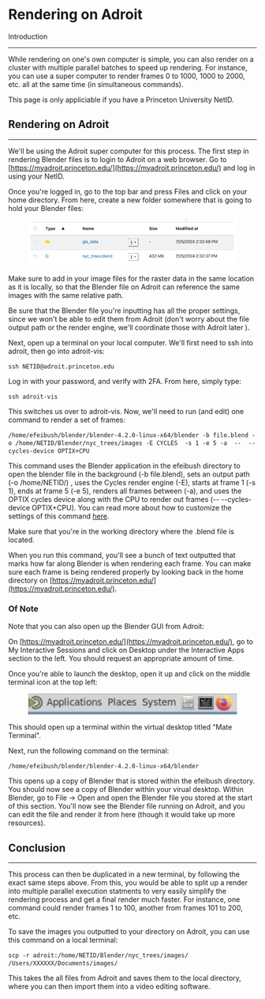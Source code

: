 # Rendering on Adroit

Introduction

***

While rendering on one's own computer is simple, you can also render on a cluster with multiple parallel batches to speed up rendering. For instance, you can use a super computer to render frames 0 to 1000, 1000 to 2000, etc. all at the same time (in simultaneous commands).

This page is only appliciable if you have a Princeton University NetID.

## Rendering on Adroit

***

We'll be using the Adroit super computer for this process. The first step in rendering Blender files is to login to Adroit on a web browser. Go to [https://myadroit.princeton.edu/](https://myadroit.princeton.edu/) and log in using your NetID.

Once you're logged in, go to the top bar and press Files and click on your home directory. From here, create a new folder somewhere that is going to hold your Blender files:

<figure><img src="../.gitbook/assets/image (40).png" alt="" width="563"><figcaption></figcaption></figure>

Make sure to add in your image files for the raster data in the same location as it is locally, so that the Blender file on Adroit can reference the same images with the same relative path.

Be sure that the Blender file you're inputting has all the proper settings, since we won't be able to edit them from Adroit (don't worry about the file output path or the render engine, we'll coordinate those with Adroit later ).

Next, open up a terminal on your local computer. We'll first need to ssh into adroit, then go into adroit-vis:

```
ssh NETID@adroit.princeton.edu
```

Log in with your password, and verify with 2FA. From here, simply type:

```
ssh adroit-vis
```

This switches us over to adroit-vis. Now, we'll need to run (and edit) one command to render a set of frames:

```
/home/efeibush/blender/blender-4.2.0-linux-x64/blender -b file.blend -o /home/NETID/Blender/nyc_trees/images -E CYCLES  -s 1 -e 5 -a  --  --cycles-device OPTIX+CPU
```

This command uses the Blender application in the efeibush directory to open the blender file in the background (-b file.blend), sets an output path (-o /home/NETID/) , uses the Cycles render engine (-E), starts at frame 1 (-s 1), ends at frame 5 (-e 5), renders all frames between (-a), and uses the OPTIX cycles device along with the CPU to render out frames (-- --cycles-device OPTIX+CPU). You can read more about how to customize the settings of this command [here](https://docs.blender.org/manual/en/latest/advanced/command\_line/arguments.html#command-line-args-cycles-render-options).&#x20;

Make sure that you're in the working directory where the .blend file is located.

When you run this command, you'll see a bunch of text outputted that marks how far along Blender is when rendering each frame. You can make sure each frame is being rendered properly by looking back in the home directory on [https://myadroit.princeton.edu/](https://myadroit.princeton.edu/).

### Of Note

Note that you can also open up the Blender GUI from Adroit:&#x20;

On [https://myadroit.princeton.edu/](https://myadroit.princeton.edu/), go to My Interactive Sessions and click on Desktop under the Interactive Apps section to the left. You should request an appropriate amount of time.

Once you're able to launch the desktop, open it up and click on the middle terminal icon at the top left:

<figure><img src="../.gitbook/assets/image (38).png" alt=""><figcaption></figcaption></figure>

This should open up a terminal within the virtual desktop titled "Mate Terminal".

Next, run the following command on the terminal:

```
/home/efeibush/blender/blender-4.2.0-linux-x64/blender
```

This opens up a copy of Blender that is stored within the efeibush directory. You should now see a copy of Blender within your virual desktop. Within Blender, go to File -> Open and open the Blender file you stored at the start of this section. You'll now see the Blender file running on Adroit, and you can edit the file and render it from here (though it would take up more resources).&#x20;

## Conclusion

***

This process can then be duplicated in a new terminal, by following the exact same steps above. From this, you would be able to split up a render into multiple parallel execution statments to very easily simplify the rendering process and get a final render much faster. For instance, one command could render frames 1 to 100, another from frames 101 to 200, etc.

To save the images you outputted to your directory on Adroit, you can use this command on a local terminal:

```
scp -r adroit:/home/NETID/Blender/nyc_trees/images/ /Users/XXXXXX/Documents/images/
```

This takes the all files from Adroit and saves them to the local directory, where you can then import them into a video editing software.

